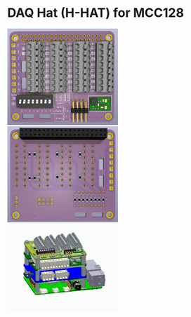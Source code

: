  # DAQ Hat (H-HAT) for MCC128
 
 <div class="row">
  <div class="column">
    <img src="front.PNG" alt="Snow" style="width:50%">
  </div>
  <div class="column">
    <img src="back.PNG" alt="Forest" style="width:50%">
  </div>
  <div class="column">
    <img src="assembly.PNG" alt="Mountains" style="width:50%">
  </div>
</div> 
